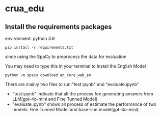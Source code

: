 # crua_edu

## Install the requirements packages

environment: python 3.9

```
pip install -r requirements.txt
```

since using the SpaCy to preprocess the data for evaluation

You may need to type this in your terminal to install the English Model

```python -m spacy download en_core_web_sm```

There are mainly two files to run:"test.ipynb" and "evaluate.ipynb"

* "test.ipynb" indicate that all the process foe generating answers from LLM(gpt-4o-mini and Fine Tunned Model)
* "evaluate.ipynb" shows all process of estimate the performance of two models: Fine Tunned Model and base-line model(gpt-4o-mini)
